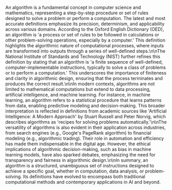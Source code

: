 An algorithm is a fundamental concept in computer science and mathematics, representing a step-by-step procedure or set of rules designed to solve a problem or perform a computation. The latest and most accurate definitions emphasize its precision, determinism, and applicability across various domains. According to the Oxford English Dictionary (OED), an algorithm is 'a process or set of rules to be followed in calculations or other problem-solving operations, especially by a computer.' This definition highlights the algorithmic nature of computational processes, where inputs are transformed into outputs through a series of well-defined steps.\n\nThe National Institute of Standards and Technology (NIST) further refines this definition by stating that an algorithm is 'a finite sequence of well-defined, computer-implementable instructions, typically to solve a class of problems or to perform a computation.' This underscores the importance of finiteness and clarity in algorithmic design, ensuring that the process terminates and produces the correct result.\n\nIn modern contexts, algorithms are not limited to mathematical computations but extend to data processing, artificial intelligence, and machine learning. For instance, in machine learning, an algorithm refers to a statistical procedure that learns patterns from data, enabling predictive modeling and decision-making. This broader interpretation is reflected in definitions from academic sources like 'Artificial Intelligence: A Modern Approach' by Stuart Russell and Peter Norvig, which describes algorithms as 'recipes for solving problems automatically.'\n\nThe versatility of algorithms is also evident in their application across industries, from search engines (e.g., Google's PageRank algorithm) to financial modeling (e.g., algorithmic trading). Their role in automation and efficiency has made them indispensable in the digital age. However, the ethical implications of algorithmic decision-making, such as bias in machine learning models, have also sparked debates, emphasizing the need for transparency and fairness in algorithmic design.\n\nIn summary, an algorithm is a structured, unambiguous set of instructions designed to achieve a specific goal, whether in computation, data analysis, or problem-solving. Its definitions have evolved to encompass both traditional computational methods and contemporary applications in AI and beyond.


